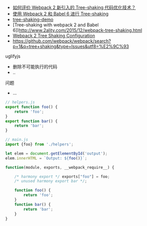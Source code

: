- [如何评价 Webpack 2 新引入的 Tree-shaking 代码优化技术？](https://www.zhihu.com/question/41922432)
- [使用 Webpack 2 和 Babel 6 进行 Tree-shaking](http://zjy.name/archives/webpack-tree-shaking.html)
- [tree-shaking-demo](https://github.com/rauschma/tree-shaking-demo)
- [Tree-shaking with webpack 2 and Babel 6])http://www.2ality.com/2015/12/webpack-tree-shaking.html
- [Webpack 2 Tree Shaking Configuration](https://medium.com/modus-create-front-end-development/webpack-2-tree-shaking-configuration-9f1de90f3233#.1se0q7hjr)
- https://github.com/webpack/webpack/search?p=1&q=tree+shaking&type=Issues&utf8=%E2%9C%93



uglifyjs

- 删除不可能执行的代码
- ..

问题

- ...



```javascript
// helpers.js
export function foo() {
    return 'foo';
}
export function bar() {
    return 'bar';
}

// main.js
import {foo} from './helpers';

let elem = document.getElementById('output');
elem.innerHTML = `Output: ${foo()}`;
```

```javascript
function(module, exports, __webpack_require__) {

    /* harmony export */ exports["foo"] = foo;
    /* unused harmony export bar */;

    function foo() {
        return 'foo';
    }
    function bar() {
        return 'bar';
    }
}
```
